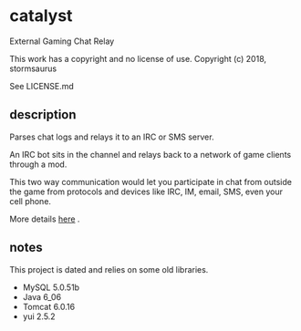 # catalyst
External Gaming Chat Relay

This work has a copyright and no license of use. Copyright (c) 2018, stormsaurus

See LICENSE.md

## description

Parses chat logs and relays it to an IRC or SMS server.

An IRC bot sits in the channel and relays back to a network of game clients through a mod.

This two way communication would let you participate in chat from outside the game from protocols and devices like IRC, IM, email, SMS, even your cell phone.

More details [here](http://james.io/#/projects) .

## notes

This project is dated and relies on some old libraries.

* MySQL 5.0.51b
* Java 6_06
* Tomcat 6.0.16
* yui 2.5.2
